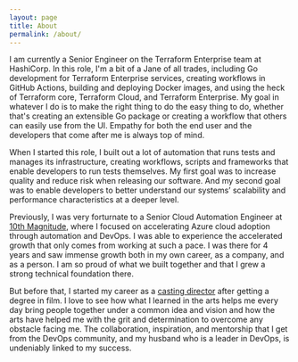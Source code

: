 ```yaml
---
layout: page
title: About
permalink: /about/
---
```

I am currently a Senior Engineer on the Terraform Enterprise team at HashiCorp. In this role, I'm a bit of a Jane of all trades, including Go development for Terraform Enterprise services, creating workflows in GitHub Actions, building and deploying Docker images, and using the heck of Terraform core, Terraform Cloud, and Terraform Enterprise. My goal in whatever I do is to make the right thing to do the easy thing to do, whether that's creating an extensible Go package or creating a workflow that others can easily use from the UI. Empathy for both the end user and the developers that come after me is always top of mind.

When I started this role, I built out a lot of automation that runs tests and manages its infrastructure, creating workflows, scripts and frameworks that enable developers to run tests themselves. My first goal was to increase quality and reduce risk when releasing our software. And my second goal was to enable developers to better understand our systems’ scalability and performance characteristics at a deeper level.

Previously, I was very forturnate to a Senior Cloud Automation Engineer at [10th Magnitude](https://www.10thmagnitude.com/), where I focused on accelerating Azure cloud adoption through automation and DevOps. I was able to experience the accelerated growth that only comes from working at such a pace. I was there for 4 years and saw immense growth both in my own career, as a company, and as a person. I am so proud of what we built together and that I grew a strong technical foundation there.

But before that, I started my career as a [casting director](http://www.imdb.com/name/nm1805484/?ref_=fn_al_nm_1) after getting a degree in film. I love to see how what I learned in the arts helps me every day bring people together under a common idea and vision and how the arts have helped me with the grit and determination to overcome any obstacle facing me. The collaboration, inspiration, and mentorship that I get from the DevOps community, and my husband who is a leader in DevOps, is undeniably linked to my success.